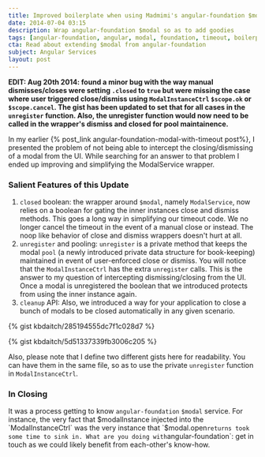 ```yaml
---
title: Improved boilerplate when using Madmimi's angular-foundation $modal
date: 2014-07-04 03:15
description: Wrap angular-foundation $modal so as to add goodies
tags: [angular-foundation, angular, modal, foundation, timeout, boilerplate]
cta: Read about extending $modal from angular-foundation
subject: Angular Services
layout: post
---
```



**EDIT: Aug 20th 2014: found a minor bug with the way manual dismisses/closes were setting `.closed` to `true`
but were missing the case where user triggered close/dismiss using `ModalInstanceCtrl` `$scope.ok` or `$scope.cancel`. The gist has been updated to set that for all cases in the `unregister`
function. Also, the unregister function would now need to be called in the wrapper's dismiss and closed for pool maintainence.**

In my earlier {% post_link angular-foundation-modal-with-timeout post%}, I presented the problem of not being able to intercept
the closing/dismissing of a modal from the UI. While searching for an answer to that problem I ended up improving and simplifying the ModalService wrapper.

### Salient Features of this Update ###

1. `closed` boolean: the wrapper around `$modal`, namely `ModalService`, now relies on a boolean for gating the inner instances close and dismiss methods. This goes a long way in simplifying our timeout code. We no longer cancel the timeout in the event of a manual close or instead. The noop like behavior of close and dismiss wrappers doesn't
hurt at all.
2. `unregister` and pooling: `unregister` is a private method that keeps the modal `pool` (a newly introduced private data structure for book-keeping) maintained in event of user-enforced close
or dismiss. You will notice that the `ModalInstanceCtrl` has the extra `unregister` calls. This is the answer to my question of intercepting dismissing/closing from the UI. Once a modal is unregistered the boolean that we introduced protects from using the inner instance again.
3. `cleanup` API: Also, we introduced a way for your application to close a bunch of modals to be closed automatically in any given scenario.

{% gist  kbdaitch/285194555dc7f1c028d7 %}

{% gist kbdaitch/5d51337339fb3006c205 %}

Also, please note that I define two different gists here for readability. You can have them in the same file, so as to use the private `unregister` function in `ModalInstanceCtrl`.

### In Closing ###
It was a process getting to know `angular-foundation` `$modal` service. For instance, the very fact that $modalInstance injected into the `ModalInstanceCtrl`
was the very instance that `$modal.open` returns took some time to sink in. What are you doing with `angular-foundation`: get in touch as we could likely benefit from each-other's
know-how.
 